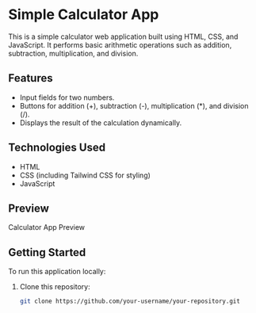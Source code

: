 # Simple Calculator App

This is a simple calculator web application built using HTML, CSS, and JavaScript. It performs basic arithmetic operations such as addition, subtraction, multiplication, and division.

## Features

- Input fields for two numbers.
- Buttons for addition (+), subtraction (-), multiplication (*), and division (/).
- Displays the result of the calculation dynamically.

## Technologies Used

- HTML
- CSS (including Tailwind CSS for styling)
- JavaScript

## Preview

Calculator App Preview

## Getting Started

To run this application locally:

1. Clone this repository:
   ```bash
   git clone https://github.com/your-username/your-repository.git
